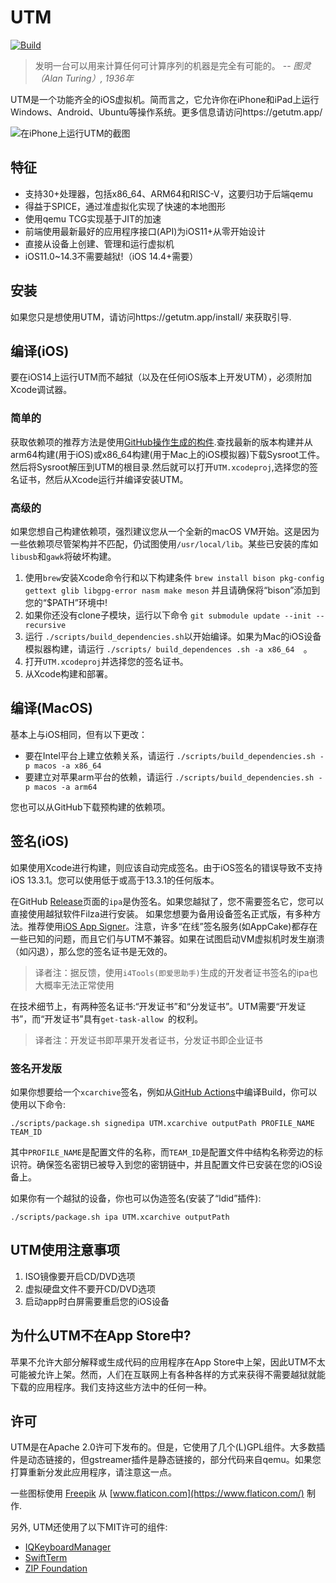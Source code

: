 # UTM
[![Build](https://github.com/utmapp/UTM/workflows/Build/badge.svg?branch=master&event=push)][1]

> 发明一台可以用来计算任何可计算序列的机器是完全有可能的。
-- <cite>图灵（Alan Turing）, 1936年</cite>

UTM是一个功能齐全的iOS虚拟机。简而言之，它允许你在iPhone和iPad上运行Windows、Android、Ubuntu等操作系统。更多信息请访问https://getutm.app/

![在iPhone上运行UTM的截图](https://kyun.ltyuanfang.cn/tc/2020/08/16/b71e7b3b8d695.png)

## 特征

* 支持30+处理器，包括x86_64、ARM64和RISC-V，这要归功于后端qemu
* 得益于SPICE，通过准虚拟化实现了快速的本地图形
* 使用qemu TCG实现基于JIT的加速
* 前端使用最新最好的应用程序接口(API)为iOS11+从零开始设计
* 直接从设备上创建、管理和运行虚拟机
* iOS11.0~14.3不需要越狱!（iOS 14.4+需要）

## 安装

如果您只是想使用UTM，请访问https://getutm.app/install/ 来获取引导.

## 编译(iOS)

要在iOS14上运行UTM而不越狱（以及在任何iOS版本上开发UTM），必须附加Xcode调试器。

### 简单的

获取依赖项的推荐方法是使用[GitHub操作生成的构件][4].查找最新的版本构建并从arm64构建(用于iOS)或x86_64构建(用于Mac上的iOS模拟器)下载Sysroot工件。然后将Sysroot解压到UTM的根目录.然后就可以打开`UTM.xcodeproj`,选择您的签名证书，然后从Xcode运行并编译安装UTM。

### 高级的

如果您想自己构建依赖项，强烈建议您从一个全新的macOS VM开始。这是因为一些依赖项尽管架构并不匹配，仍试图使用`/usr/local/lib`。某些已安装的库如`libusb`和`gawk`将破坏构建。
1. 使用`brew`安装Xcode命令行和以下构建条件
`brew install bison pkg-config gettext glib libgpg-error nasm make meson`
并且请确保将“bison”添加到您的“$PATH”环境中!
2. 如果你还没有clone子模块，运行以下命令
`git submodule update --init --recursive` 
3. 运行 `./scripts/build_dependencies.sh`以开始编译。如果为Mac的iOS设备模拟器构建，请运行 `./scripts/ build_dependences .sh -a x86_64  `。
4. 打开`UTM.xcodeproj`并选择您的签名证书。
5. 从Xcode构建和部署。

## 编译(MacOS)

基本上与iOS相同，但有以下更改：

* 要在Intel平台上建立依赖关系，请运行 `./scripts/build_dependencies.sh -p macos -a x86_64`
* 要建立对苹果arm平台的依赖，请运行 `./scripts/build_dependencies.sh -p macos -a arm64`

您也可以从GitHub下载预构建的依赖项。

## 签名(iOS)

如果使用Xcode进行构建，则应该自动完成签名。由于iOS签名的错误导致不支持iOS 13.3.1。您可以使用低于或高于13.3.1的任何版本。

在GitHub [Release][3]页面的`ipa`是伪签名。如果您越狱了，您不需要签名它，您可以直接使用越狱软件Filza进行安装。
如果您想要为备用设备签名正式版，有多种方法。推荐使用[iOS App Signer][2]。注意，许多“在线”签名服务(如AppCake)都存在一些已知的问题，而且它们与UTM不兼容。如果在试图启动VM虚拟机时发生崩溃（如闪退），那么您的签名证书是无效的。
>译者注：据反馈，使用` i4Tools(即爱思助手) `生成的开发者证书签名的ipa也大概率无法正常使用

在技术细节上，有两种签名证书:“开发证书”和“分发证书”。UTM需要“开发证书”，而“开发证书”具有`get-task-allow `的权利。
>译者注：开发证书即苹果开发者证书，分发证书即企业证书

### 签名开发版

如果你想要给一个` xcarchive `签名，例如从[GitHub Actions][1]中编译Build，你可以使用以下命令:

```
./scripts/package.sh signedipa UTM.xcarchive outputPath PROFILE_NAME TEAM_ID
```

其中`PROFILE_NAME`是配置文件的名称，而`TEAM_ID`是配置文件中结构名称旁边的标识符。确保签名密钥已被导入到您的密钥链中，并且配置文件已安装在您的iOS设备上。

如果你有一个越狱的设备，你也可以伪造签名(安装了“ldid”插件):

```
./scripts/package.sh ipa UTM.xcarchive outputPath
```
## UTM使用注意事项

1. ISO镜像要开启CD/DVD选项
2. 虚拟硬盘文件不要开CD/DVD选项
3. 启动app时白屏需要重启您的iOS设备

## 为什么UTM不在App Store中?

苹果不允许大部分解释或生成代码的应用程序在App Store中上架，因此UTM不太可能被允许上架。然而，人们在互联网上有各种各样的方式来获得不需要越狱就能下载的应用程序。我们支持这些方法中的任何一种。

## 许可

UTM是在Apache 2.0许可下发布的。但是，它使用了几个(L)GPL组件。大多数插件是动态链接的，但gstreamer插件是静态链接的，部分代码来自qemu。如果您打算重新分发此应用程序，请注意这一点。

一些图标使用 [Freepik](https://www.freepik.com) 从 [www.flaticon.com](https://www.flaticon.com/) 制作.

另外, UTM还使用了以下MIT许可的组件:

 * [IQKeyboardManager](https://github.com/hackiftekhar/IQKeyboardManager)
 * [SwiftTerm](https://github.com/migueldeicaza/SwiftTerm)
 * [ZIP Foundation](https://github.com/weichsel/ZIPFoundation)

[1]: https://github.com/utmapp/UTM/actions?query=event%3Arelease+workflow%3ABuild
[2]: https://dantheman827.github.io/ios-app-signer/
[3]: https://github.com/utmapp/UTM/releases
[4]: https://github.com/utmapp/UTM/actions?query=workflow%3ABuild+event%3Arelease+is%3Asuccess
